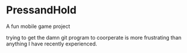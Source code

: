 # PressandHold
A fun mobile game project

trying to get the damn git program to coorperate is more frustrating than anything I have recently experienced. 
